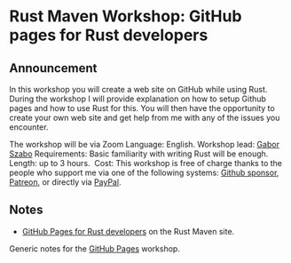 # Rust Maven Workshop: GitHub pages for Rust developers

## Announcement

In this workshop you will create a web site on GitHub while using Rust.
During the workshop I will provide explanation on how to setup Github pages and how to use Rust for this.
You will then have the opportunity to create your own web site and get help from me with any of the issues you encounter.


The workshop will be via Zoom
Language: English.
Workshop lead: [Gabor Szabo](https://szabgab.com/)
Requirements: Basic familiarity with writing Rust will be enough.
Length: up to 3 hours. 
Cost: This workshop is free of charge thanks to the people who support me via one of the following systems: [Github sponsor](https://github.com/sponsors/szabgab/), [Patreon](https://www.patreon.com/szabgab), or directly via [PayPal](https://www.paypal.com/paypalme/szabgab).

## Notes

* [GitHub Pages for Rust developers](https://rust.code-maven.com/github-pages-for-rust-developers) on the Rust Maven site.

Generic notes for the [GitHub Pages](/github-pages) workshop.


